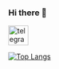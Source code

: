 ### Hi there 👋

[<img src='https://cdn.jsdelivr.net/npm/simple-icons@3.0.1/icons/telegram.svg' alt='telegram' height='40'>](https://t.me/GetMapplng)

[![Top Langs](https://github-readme-stats.vercel.app/api/top-langs/?username=Alexjsja&show_icons=true&theme=radical&layout=compact&hide=html,css)](https://github.com/anuraghazra/github-readme-stats)
